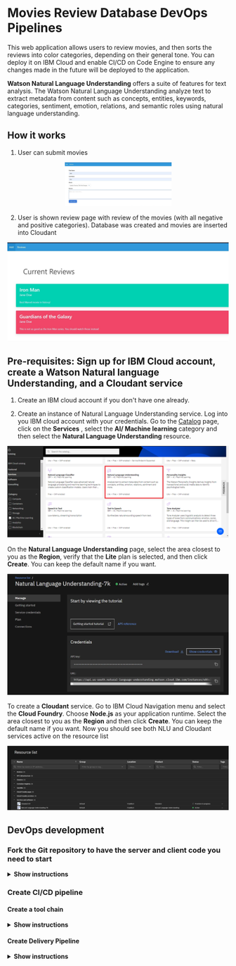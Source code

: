 # Movies Review Database DevOps Pipelines
This web application allows users to review movies, and then sorts the reviews into color categories, depending on their general tone. You can deploy it on IBM Cloud and enable CI/CD on Code Engine to ensure any changes made in the future will be deployed to the application.

**Watson Natural Language Understanding** offers a suite of features for text analysis. The Watson Natural Language Understanding analyze text to extract metadata from content such as concepts, entities, keywords, categories, sentiment, emotion, relations, and semantic roles using natural language understanding.

## How it works
1. User can submit movies

<p align="center">
  <img src="./img/Website-review.JPG" width="243">
</p>  

2. User is shown review page with review of the movies (with all negative and positive categories). Database was created and movies are inserted into Cloudant
<p align="center">
  <img src="./img/Website-submit-list.JPG">
</p>    

## Pre-requisites: Sign up for IBM Cloud account, create a Watson Natural language Understanding, and a Cloudant service
1. Create an IBM cloud account if you don't have one already.

2. Create an instance of Natural Language Understanding service.
Log into you IBM cloud account with your credentials. Go to the [Catalog](https://cloud.ibm.com/catalog?utm_medium=Exinfluencer&utm_source=Exinfluencer&utm_content=000026UJ&utm_term=10006555&utm_id=NA-SkillsNetwork-wwwcourseraorg-SkillsNetworkCoursesIBMDeveloperSkillsNetworkCD0220ENSkillsNetwork20363180-2022-01-01) page, click on the **Services** , select the **AI/ Machine learning** category and then select the **Natural Language Understanding** resource.
<p align="center">
  <img src="./img/9.png" alt="NLU" width="738">
</p>    

On the **Natural Language Understanding** page, select the area closest to you as the **Region**, verify that the **Lite** plan is selected, and then click **Create**. You can keep the default name if you want.
<p align="center">
  <img src="./img/watsonnlucreds.JPG" alt="NLU service" width="738">
</p>    

To create a **Cloudant** service. Go to IBM Cloud Navigation menu and select the **Cloud Foundry**. Choose **Node.js** as your application runtime. Select the area closest to you as the **Region** and then click **Create**. You can keep the default name if you want. Now you should see both NLU and Cloudant services active on the resource list

<p align="center">
  <img src="./img/resourcepage.JPG" alt="Cloudant service">
</p>  

## DevOps development
### Fork the Git repository to have the server and client code you need to start
<details><summary><b>Show instructions</b></summary>

Create a fork of this [repository](https://github.com/Vykp00/qkfls-Movie-Reviews-Database.git) into your own. Clone the repository by pasting the url you copied from the git repository:
```sh
  git clone https://github.com/Vykp00/qkfls-Movie-Reviews-Database.git
```
</details>

### Create CI/CD pipeline
#### Create a tool chain
<details><summary><b>Show instructions</b></summary>

1. Go to [IBM Cloud](https://cloud.ibm.com) and log into your IBM cloud account.

2. Click the burger menu on top left. 

<p align="center">
  <img src="./img/burger_menu.png" alt="burger_menu">
</p>  

3. Choose DevOps->Toolchain from the menu that drops down.

<p align="center">
  <img src="./img/toolchain_menu.png" alt="toolchain_menu">
</p>  

4. Click **Create toolchain** to start creating one.

<p align="center">
  <img src="./img/create_toolchain.PNG" alt="create_toolchain">
</p>  

5. In the search bar type `Build your own` and choose the option that comes up as shown in the image below.

<p align="center">
  <img src="./img/build_your_own.png" alt="build_your_own">
</p> 

6. Give a name to the toolchain that you are creating and click **Create**. The toolchain gets created in a few seconds. Once the tool chain is created you can add the repositories, delivery pipeline and IBM Cloud tools.

<p align="center">
  <img src="./img/name_toolchain_create.png" alt="name_toolchain_create">
</p> 

7. In your toolchain dashboard, click **Add** to add the repository.

<p align="center">
  <img src="./img/add_to_toolchain.png" alt="add_to_toolchain">
</p> 

8. In the search bar, type Github to source from GitHub repo. You will need to authorize your IBM Cloud account to use youe github repo, when you do this the first time.

9. Configure the github by choosing to **Fork** from your repository and then click **Create Integration** for it to get started.

<p align="center">
  <img src="./img/create_integration.PNG" alt="create_integration">
</p> 

</details>

#### Create Delivery Pipeline
<details><summary><b>Show instructions</b></summary>

1. Click **Add** to add a delivery pipeline.

2. In the search bar, look for **Delivery pipeline** and choose the option that gets listed as shown in the image below.

<p align="center">
  <img src="./img/add_delivery_pipeline.png" alt="add_delivery_pipeline">
</p> 

3. Give an appropriate name to the delivery pipeline.

<p align="center">
  <img src="./img/name_deliverypipeline.png" alt="name_deliverypipeline">
</p> 

4. Setup build stage and deploy stage. The repository configured should be the input for build stage and the build stage should be the input for the deploy stage. Click on the **Delivery pipeline** you just added.

5. Add a stage to the delivery pipeline. Click on **Add Stage**.

6. The Input panel automatically populates with the Github repository you have chosen, pointing to the main branch. Choose the option to **Run jobs automatically for Git events on the chosen branch**. This will ensure that everytime some changes are committed to the Git repository, the pipeline is automatically triggered.

<p align="center">
  <img src="./img/build_stage.PNG" alt="build_stage">
</p> 

7. Click on the **Job** panel. Click the **+** to add a job and choose **Build** from the list of jobs. You can opt for a simple build job which will build the Dockerfile in the root of your repository. 

8. Click** Save to save the job in the stage you just added. This will bring you back to the toolchain home page showing the stage you just added.

<p align="center">
  <img src="./img/deploy_stage.PNG" alt="deploy_stage">
</p> 

9. Now add the Deploy stage. But this time, the input is the build stage. Remember to input your API key for Cloudant service

10. Now click **Run**. It will take about 5 minutes to complete.

<p align="center">
  <img src="./img/tool_chain.PNG" alt="toolchain_stage">
</p> 

11. Now head to NLU and your Cloudant services. Go to **Conection** and connect to your application. Follow its instruction and your website should work normally.
</details>